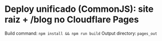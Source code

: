 # Deploy unificado (CommonJS): site raiz + /blog no Cloudflare Pages
Build command: `npm install && npm run build`
Output directory: `pages_out`
